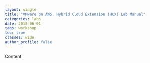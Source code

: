 ```yaml
---
layout: single
title: "VMware on AWS. Hybrid Cloud Extension (HCX) Lab Manual"
categories: labs
date: 2018-06-01
tags: workshop
toc: true
classes: wide
author_profile: false
---
```


Content